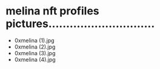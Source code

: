 # melina nft profiles pictures..............................
- 0xmelina (1).jpg
- 0xmelina (2).jpg
- 0xmelina (3).jpg
- 0xmelina (4).jpg
